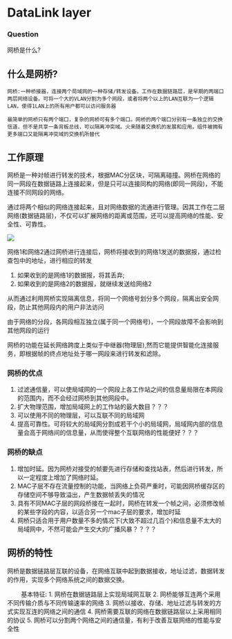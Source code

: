 # DataLink layer



### Question

网桥是什么?



## 什么是网桥?

    网桥:一种桥接器，连接两个局域网的一种存储/转发设备。工作在数据链路层，是早期的两端口两层网络设备。可将一个大的VLAN分割为多个网段，或者将两个以上的LAN互联为一个逻辑LAN，使得1LAN上的所有用户都可以访问服务器

    最简单的网桥只有两个端口，复杂的网桥可有多个端口。网桥的两个端口分别有一条独立的交换信道，但不是共享一条背板总线，可以隔离冲突域。火来随着交换机的发展和应用，组件被拥有更多端口又能隔离冲突域的交换机所替代


## 工作原理

   网桥是一种对帧进行转发的技术，根据MAC分区块，可隔离碰撞。网桥在网络的同一网段在数据链路上连接起来，但是只可以连接同构的网络(即同一网段)，不能连接不同网段的网络。
    
   通过将两个相似的网络连接起来，且对网络数据的流通进行管理。因其工作在二层网络(数据链路层)，不仅可以扩展网络的距离或范围，还可以提高网络的性能、安全性、可靠性。

![](https://img-blog.csdnimg.cn/2021072010100992.png)

   网络1和网络2通过网桥进行连接后，网桥将接收到的网络1发送的数据报，通过检查包中的地址，进行相应的转发
      
   1. 如果收到的是网络1的数据报，将其丢弃;
   2. 如果收到的是网络2的数据报，就继续发送给网络2
   
 从而通过利用网桥实现隔离信息，将同一个网络号划分多个网段，隔离出安全网段，防止其他网段内的用户非法访问

由于网络的分段，各网段相互独立(属于同一个网络号)，一个网段故障不会影响到其他网段的运行
    
网桥的功能在延长网络跨度上类似于中继器(物理层),然而它能提供智能化连接服务，即根据帧的终点地址处于哪一网段来进行转发和滤除。
    

### 网桥的优点

1. 过滤通信量，可以使局域网的一个网段上各工作站之间的信息量局限在本网段的范围内，而不会经过网桥到其他网段中。
2. 扩大物理范围，增加局域网上的工作站的最大数目？？？
3. 可以使用不同的物理层，可以互联不同的局域网
4. 提高可靠性。可将较大的局域网分割成若干个小的局域网，局域网内部的信息量会高于网络间的信息量，从而使得整个互联网络的性能便好？？？


### 网桥的缺点

1. 增加时延。因为网桥对接受的帧要先进行存储和查找站表，然后进行转发，所以一定程度上增加了网络时延。
2. MAC子层不存在流量控制的功能，当网络上负荷严重时，可能因网桥缓存区的存储空间不够导致溢出，产生数据帧丢失的情况
3. 具有不同MAC子层的网段桥接在一起时，网桥在转发一个帧之间，必须修改帧的某些字段的内容，以适合另一个mac子层的要求，增加时延
4. 网桥只适合用于用户数量不多的情况下(大致不超过几百个)和信息量不太大的局域网中，不然可能会产生交大的广播风暴？？？？



## 网桥的特性

网桥是数据链路层互联的设备，在网络互联中起到数据接收，地址过滤，数据转发的作用，实现多个网络系统之间的数据交换。

&emsp;&emsp;
基本特征:
                  1. 网桥在数据链路层上实现局域网互联
                  2. 网桥能够互连两个采用不同传输介质与不同传输速率的网络
                  3. 网桥以接收、存储、地址过滤与转发的方式实现互连的网络之间的通信
                  4. 网桥需要互联的网络在数据链路层以上采用相同的协议
                  5. 网桥可以分割两个网络之间的通信量，有利于改善互联网络的性能与安全性
      
 